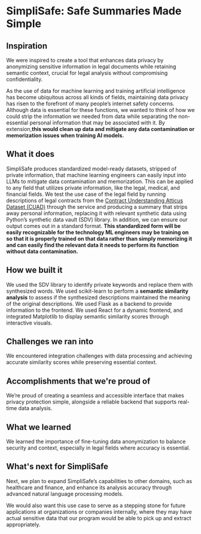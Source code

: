# SimpliSafe: Safe Summaries Made Simple

## Inspiration

We were inspired to create a tool that enhances data privacy by anonymizing sensitive information in legal documents while retaining semantic context, crucial for legal analysis without compromising confidentiality.

As the use of data for machine learning and training artificial intelligence has become ubiquitous across all kinds of fields, maintaining data privacy has risen to the forefront of many people’s internet safety concerns. Although data is essential for these functions, we wanted to think of how we could strip the information we needed from data while separating the non-essential personal information that may be associated with it. By extension,**this would clean up data and mitigate any data contamination or memorization issues when training AI models.**

## What it does

SimpliSafe produces standardized model-ready datasets, stripped of private information, that machine learning engineers can easily input into LLMs to mitigate data contamination and memorization. This can be applied to any field that utilizes private information, like the legal, medical, and financial fields. We test the use case of the legal field by running descriptions of legal contracts from the [Contract Understanding Atticus Dataset (CUAD)](https://github.com/neelguha/legal-ml-datasets) through the service and producing a summary that strips away personal information, replacing it with relevant synthetic data using Python’s synthetic data vault (SDV) library. In addition, we can ensure our output comes out in a standard format. **This standardized form will be easily recognizable for the technology ML engineers may be training on so that it is properly trained on that data rather than simply memorizing it and can easily find the relevant data it needs to perform its function without data contamination.**

## How we built it

We used the SDV library to identify private keywords and replace them with synthesized words. We used scikit-learn to perform a **semantic similarity analysis** to assess if the synthesized descriptions maintained the meaning of the original descriptions. We used Flask as a backend to provide information to the frontend. We used React for a dynamic frontend, and integrated Matplotlib to display semantic similarity scores through interactive visuals.

## Challenges we ran into

We encountered integration challenges with data processing and achieving accurate similarity scores while preserving essential context.

## Accomplishments that we're proud of

We’re proud of creating a seamless and accessible interface that makes privacy protection simple, alongside a reliable backend that supports real-time data analysis.

## What we learned

We learned the importance of fine-tuning data anonymization to balance security and context, especially in legal fields where accuracy is essential.

## What's next for SimpliSafe

Next, we plan to expand SimpliSafe’s capabilities to other domains, such as healthcare and finance, and enhance its analysis accuracy through advanced natural language processing models.

We would also want this use case to serve as a stepping stone for future applications at organizations or companies internally, where they may have actual sensitive data that our program would be able to pick up and extract appropriately.
